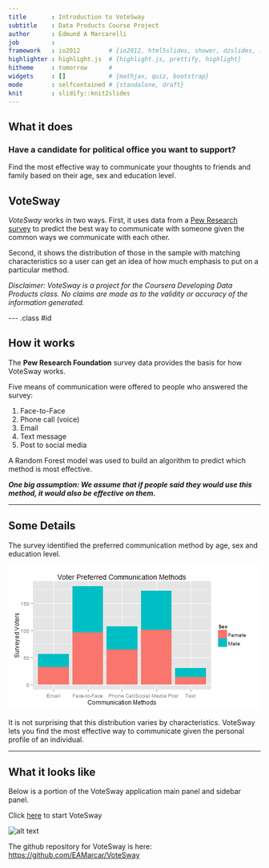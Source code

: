 ```yaml
---
title       : Introduction to VoteSway
subtitle    : Data Products Course Project
author      : Edmund A Marcarelli
job         : 
framework   : io2012        # {io2012, html5slides, shower, dzslides, ...}
highlighter : highlight.js  # {highlight.js, prettify, highlight}
hitheme     : tomorrow      # 
widgets     : []            # {mathjax, quiz, bootstrap}
mode        : selfcontained # {standalone, draft}
knit        : slidify::knit2slides
---
```




## What it does

### Have a candidate for political office you want to support?

Find the most effective way to communicate your thoughts to friends and family based on their age, sex and education level.

## VoteSway

*VoteSway* works in two ways. First, it uses data from a [Pew Research survey](http://www.pewinternet.org/2012/11/06/social-media-and-voting/
) to predict the best way to communicate with someone given the common ways we communicate with each other.

Second, it shows the distribution of those in the sample with matching characteristics so a user can get an idea of how much emphasis to put on a particular method.

*Disclaimer: VoteSway is a project for the Coursera Developing Data Products class. No claims are made as to the validity or accuracy of the information generated.*

--- .class #id 

## How it works

The **Pew Research Foundation** survey data provides the basis for how VoteSway works.

Five means of communication were offered to people who answered the survey:

1. Face-to-Face
2. Phone call (voice)
3. Email
4. Text message
5. Post to social media

A Random Forest model was used to build an algorithm to predict which method is most effective.


<style>
em {
  font-style: italic
}
</style>

<style>
strong {
  font-weight: bold;
}
</style>

__*One big assumption: We assume that if people said they would use this method, it would also be effective on them.*__

---

## Some Details


The survey identified the preferred communication method by age, sex and education level.

![plot of chunk tree](assets/fig/tree-1.png)

It is not surprising that this distribution varies by characteristics.  VoteSway lets you find the most effective way to communicate given the personal profile of an individual.

---

## What it looks like

Below is a portion of the VoteSway application main panel and sidebar panel. 

Click [here](https://hydrakos01.shinyapps.io/shiny_stuff/) to start VoteSway
 
![alt text][VoteSway]

[VoteSway]: http://hydrakos.com/wp-content/uploads/2016/02/VoteSway.png "VoteSway "

The github repository for VoteSway is here: https://github.com/EAMarcar/VoteSway


    




